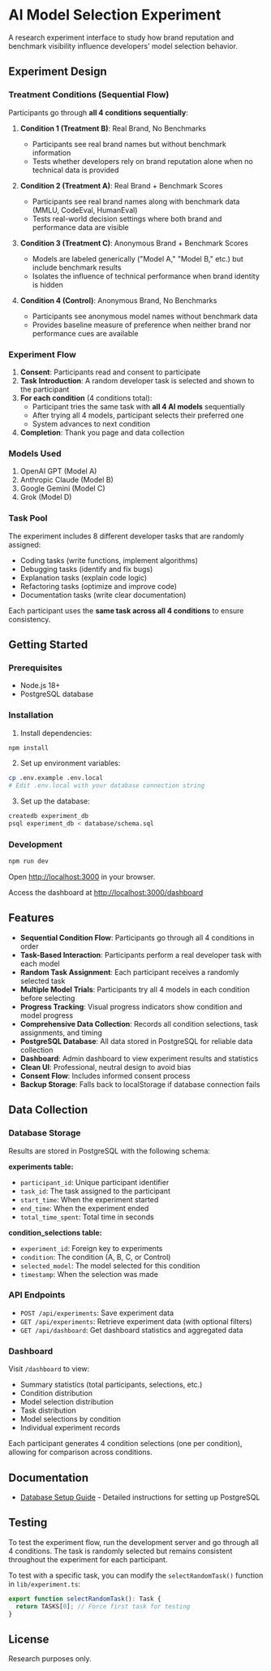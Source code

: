 # AI Model Selection Experiment

A research experiment interface to study how brand reputation and benchmark
visibility influence developers' model selection behavior.

## Experiment Design

### Treatment Conditions (Sequential Flow)

Participants go through **all 4 conditions sequentially**:

1. **Condition 1 (Treatment B)**: Real Brand, No Benchmarks

   - Participants see real brand names but without benchmark information
   - Tests whether developers rely on brand reputation alone when no technical
     data is provided

2. **Condition 2 (Treatment A)**: Real Brand + Benchmark Scores

   - Participants see real brand names along with benchmark data (MMLU,
     CodeEval, HumanEval)
   - Tests real-world decision settings where both brand and performance data
     are visible

3. **Condition 3 (Treatment C)**: Anonymous Brand + Benchmark Scores

   - Models are labeled generically ("Model A," "Model B," etc.) but include
     benchmark results
   - Isolates the influence of technical performance when brand identity is
     hidden

4. **Condition 4 (Control)**: Anonymous Brand, No Benchmarks
   - Participants see anonymous model names without benchmark data
   - Provides baseline measure of preference when neither brand nor performance
     cues are available

### Experiment Flow

1. **Consent**: Participants read and consent to participate
2. **Task Introduction**: A random developer task is selected and shown to the
   participant
3. **For each condition** (4 conditions total):
   - Participant tries the same task with **all 4 AI models** sequentially
   - After trying all 4 models, participant selects their preferred one
   - System advances to next condition
4. **Completion**: Thank you page and data collection

### Models Used

1. OpenAI GPT (Model A)
2. Anthropic Claude (Model B)
3. Google Gemini (Model C)
4. Grok (Model D)

### Task Pool

The experiment includes 8 different developer tasks that are randomly assigned:

- Coding tasks (write functions, implement algorithms)
- Debugging tasks (identify and fix bugs)
- Explanation tasks (explain code logic)
- Refactoring tasks (optimize and improve code)
- Documentation tasks (write clear documentation)

Each participant uses the **same task across all 4 conditions** to ensure
consistency.

## Getting Started

### Prerequisites

- Node.js 18+
- PostgreSQL database

### Installation

1. Install dependencies:

```bash
npm install
```

2. Set up environment variables:

```bash
cp .env.example .env.local
# Edit .env.local with your database connection string
```

3. Set up the database:

```bash
createdb experiment_db
psql experiment_db < database/schema.sql
```

### Development

```bash
npm run dev
```

Open [http://localhost:3000](http://localhost:3000) in your browser.

Access the dashboard at
[http://localhost:3000/dashboard](http://localhost:3000/dashboard)

## Features

- **Sequential Condition Flow**: Participants go through all 4 conditions in
  order
- **Task-Based Interaction**: Participants perform a real developer task with
  each model
- **Random Task Assignment**: Each participant receives a randomly selected task
- **Multiple Model Trials**: Participants try all 4 models in each condition
  before selecting
- **Progress Tracking**: Visual progress indicators show condition and model
  progress
- **Comprehensive Data Collection**: Records all condition selections, task
  assignments, and timing
- **PostgreSQL Database**: All data stored in PostgreSQL for reliable data
  collection
- **Dashboard**: Admin dashboard to view experiment results and statistics
- **Clean UI**: Professional, neutral design to avoid bias
- **Consent Flow**: Includes informed consent process
- **Backup Storage**: Falls back to localStorage if database connection fails

## Data Collection

### Database Storage

Results are stored in PostgreSQL with the following schema:

**experiments table:**

- `participant_id`: Unique participant identifier
- `task_id`: The task assigned to the participant
- `start_time`: When the experiment started
- `end_time`: When the experiment ended
- `total_time_spent`: Total time in seconds

**condition_selections table:**

- `experiment_id`: Foreign key to experiments
- `condition`: The condition (A, B, C, or Control)
- `selected_model`: The model selected for this condition
- `timestamp`: When the selection was made

### API Endpoints

- `POST /api/experiments`: Save experiment data
- `GET /api/experiments`: Retrieve experiment data (with optional filters)
- `GET /api/dashboard`: Get dashboard statistics and aggregated data

### Dashboard

Visit `/dashboard` to view:

- Summary statistics (total participants, selections, etc.)
- Condition distribution
- Model selection distribution
- Task distribution
- Model selections by condition
- Individual experiment records

Each participant generates 4 condition selections (one per condition), allowing
for comparison across conditions.

## Documentation

- [Database Setup Guide](./DATABASE_SETUP.md) - Detailed instructions for
  setting up PostgreSQL

## Testing

To test the experiment flow, run the development server and go through all 4
conditions. The task is randomly selected but remains consistent throughout the
experiment for each participant.

To test with a specific task, you can modify the `selectRandomTask()` function
in `lib/experiment.ts`:

```typescript
export function selectRandomTask(): Task {
  return TASKS[0]; // Force first task for testing
}
```

## License

Research purposes only.
